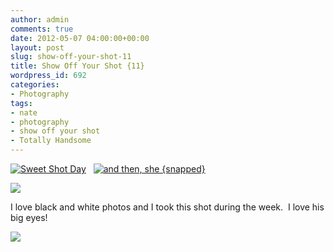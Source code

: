 ```yaml
---
author: admin
comments: true
date: 2012-05-07 04:00:00+00:00
layout: post
slug: show-off-your-shot-11
title: Show Off Your Shot {11}
wordpress_id: 692
categories:
- Photography
tags:
- nate
- photography
- show off your shot
- Totally Handsome
---
```


[![Sweet Shot Day](http://my3boybarians.com/wp-content/uploads/2010/03/sweetshotbutton.png)](http://my3boybarians.com/category/photography/sweet-shot-day/)   [![and  then, she {snapped}](http://i77.photobucket.com/albums/j52/drexgal/and%20then%20she%20snapped/showoffbutton.jpg)](http://andthen-shesnapped.com/)







[![](http://www.outmumbered.com/wp-content/uploads/2012/07/dsc_6509.jpg?w=300)](http://www.outmumbered.com/wp-content/uploads/2012/07/dsc_6509.jpg)




I love black and white photos and I took this shot during the week.  I love his big eyes!




![](https://blogger.googleusercontent.com/tracker/251139911615938991-7309254493443378465?l=www.outmumbered.com)
